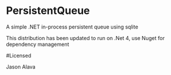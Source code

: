 # PersistentQueue
A simple .NET in-process persistent queue using sqlite

This distribution has been updated to run on .Net 4, use Nuget for dependency management

#Licensed

Jason Alava
